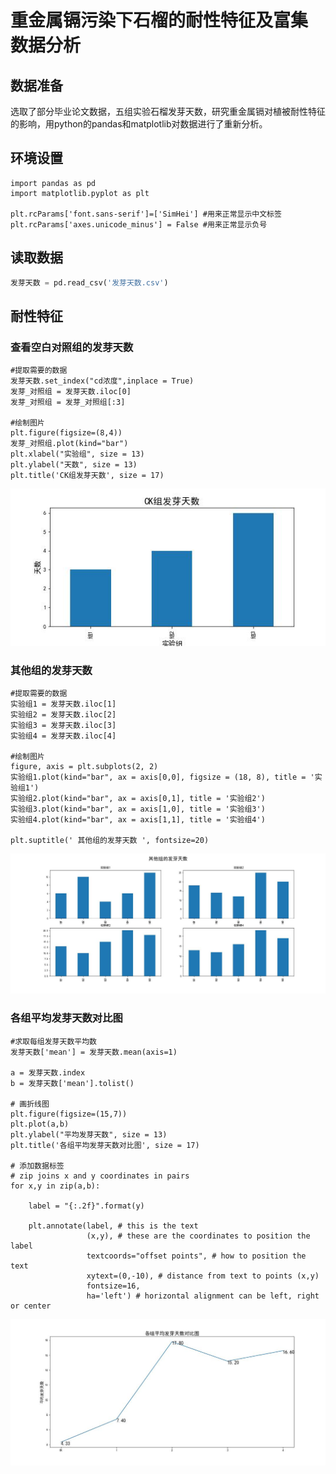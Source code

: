 # 重金属镉污染下石榴的耐性特征及富集 数据分析
## 数据准备
选取了部分毕业论文数据，五组实验石榴发芽天数，研究重金属镉对植被耐性特征的影响，用python的pandas和matplotlib对数据进行了重新分析。

## 环境设置
```
import pandas as pd
import matplotlib.pyplot as plt

plt.rcParams['font.sans-serif']=['SimHei'] #用来正常显示中文标签
plt.rcParams['axes.unicode_minus'] = False #用来正常显示负号
```

## 读取数据
```Python
发芽天数 = pd.read_csv('发芽天数.csv')
```

## 耐性特征
### 查看空白对照组的发芽天数
```
#提取需要的数据
发芽天数.set_index("cd浓度",inplace = True)
发芽_对照组 = 发芽天数.iloc[0]
发芽_对照组 = 发芽_对照组[:3]

#绘制图片
plt.figure(figsize=(8,4))
发芽_对照组.plot(kind="bar")
plt.xlabel("实验组", size = 13)
plt.ylabel("天数", size = 13)
plt.title('CK组发芽天数', size = 17)
```
![My Image](CK组发芽天数.jpg)

### 其他组的发芽天数
```
#提取需要的数据
实验组1 = 发芽天数.iloc[1]
实验组2 = 发芽天数.iloc[2]
实验组3 = 发芽天数.iloc[3]
实验组4 = 发芽天数.iloc[4]

#绘制图片
figure, axis = plt.subplots(2, 2)
实验组1.plot(kind="bar", ax = axis[0,0], figsize = (18, 8), title = '实验组1')
实验组2.plot(kind="bar", ax = axis[0,1], title = '实验组2')
实验组3.plot(kind="bar", ax = axis[1,0], title = '实验组3')
实验组4.plot(kind="bar", ax = axis[1,1], title = '实验组4')

plt.suptitle(' 其他组的发芽天数 ', fontsize=20)
```
![My Image](其他组的发芽天数.jpg)

### 各组平均发芽天数对比图
```
#求取每组发芽天数平均数
发芽天数['mean'] = 发芽天数.mean(axis=1)

a = 发芽天数.index
b = 发芽天数['mean'].tolist()

# 画折线图
plt.figure(figsize=(15,7))
plt.plot(a,b)
plt.ylabel("平均发芽天数", size = 13)
plt.title('各组平均发芽天数对比图', size = 17)

# 添加数据标签
# zip joins x and y coordinates in pairs
for x,y in zip(a,b):

    label = "{:.2f}".format(y)

    plt.annotate(label, # this is the text
                 (x,y), # these are the coordinates to position the label
                 textcoords="offset points", # how to position the text
                 xytext=(0,-10), # distance from text to points (x,y)
                 fontsize=16,
                 ha='left') # horizontal alignment can be left, right or center
```
![My Image](各组平均发芽天数对比图.jpg)
